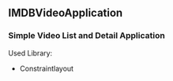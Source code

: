 <h2>IMDBVideoApplication</h2>

<h3>Simple Video List and Detail Application</h3>

Used Library:
- Constraintlayout
